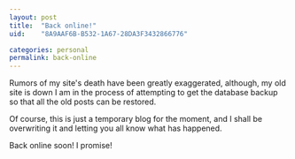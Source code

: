 ```yaml
---
layout: post
title:  "Back online!"
uid:	"8A9AAF6B-B532-1A67-28DA3F3432866776"

categories: personal
permalink: back-online
---
```

Rumors of my site's death have been greatly exaggerated, although, my old site is down I am in the process of attempting to get the database backup so that all the old posts can be restored.

Of course, this is just a temporary blog for the moment, and I shall be overwriting it and letting you all know what has happened.

Back online soon! I promise!